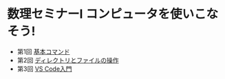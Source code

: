 # 数理セミナーI コンピュータを使いこなそう!

+ 第1回 [基本コマンド](./ch1.md)
+ 第2回 [ディレクトリとファイルの操作](./ch2.md)
+ 第3回 [VS Code入門](./ch3.md)
